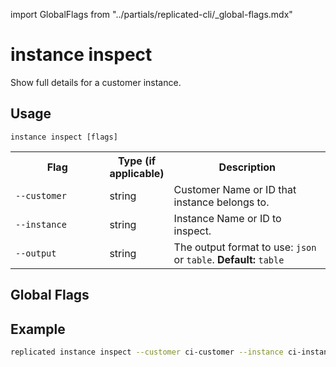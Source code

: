 import GlobalFlags from "../partials/replicated-cli/_global-flags.mdx"

# instance inspect

Show full details for a customer instance.

## Usage

```
instance inspect [flags]
```

<table>
  <tr>
    <th width="30%">Flag</th>
    <th width="20%">Type (if applicable)</th>
    <th width="50%">Description</th>
  </tr>
  <tr>
    <td><code>--customer</code></td>
    <td>string</td>
    <td>Customer Name or ID that instance belongs to.</td>
  </tr>
  <tr>
    <td><code>--instance</code></td>
    <td>string</td>
    <td>Instance Name or ID to inspect.</td>
  </tr>
  <tr>
    <td><code>--output</code></td>
    <td>string</td>
    <td>The output format to use: <code>json</code> or <code>table</code>. <strong>Default:</strong> <code>table</code></td>
  </tr>
</table>

## Global Flags

<GlobalFlags/>

## Example

```bash
replicated instance inspect --customer ci-customer --instance ci-instance --output json
```

